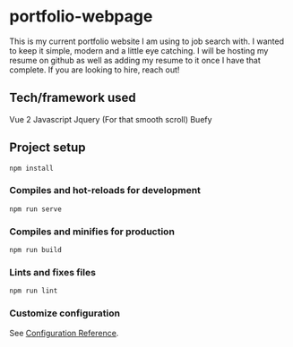 # portfolio-webpage
This is my current portfolio website I am using to job search with. I wanted to keep it simple, modern and a little eye catching.
I will be hosting my resume on github as well as adding my resume to it once I have that complete.
If you are looking to hire, reach out!

## Tech/framework used
Vue 2
Javascript
Jquery (For that smooth scroll)
Buefy

## Project setup
```
npm install
```

### Compiles and hot-reloads for development
```
npm run serve
```

### Compiles and minifies for production
```
npm run build
```

### Lints and fixes files
```
npm run lint
```

### Customize configuration
See [Configuration Reference](https://cli.vuejs.org/config/).
